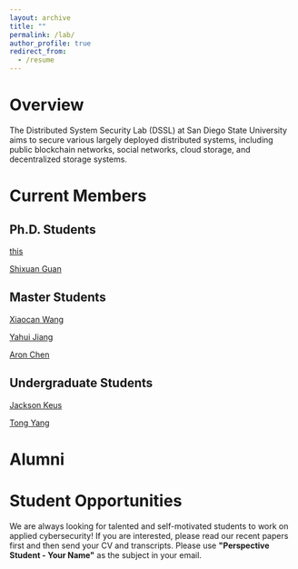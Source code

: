 ```yaml
---
layout: archive
title: ""
permalink: /lab/
author_profile: true
redirect_from:
  - /resume
---
```


Overview
======

The Distributed System Security Lab (DSSL) at San Diego State University aims to secure various largely deployed distributed systems, including public blockchain networks, social networks, cloud storage, and decentralized storage systems.

Current Members
======
<h2>Ph.D. Students</h2>
<span style="text-decoration:underline">this</span>
<p><td align="center"><a href="https://www.linkedin.com/in/sxguan">Shixuan Guan</a>&nbsp;&nbsp;&nbsp;&nbsp;&nbsp;&nbsp;</td></p>

<h2>Master Students</h2>
<p><td align="center"><a href="https://www.linkedin.com/in/">Xiaocan Wang</a>&nbsp;&nbsp;&nbsp;&nbsp;&nbsp;&nbsp;</td></p>
<p><td align="center"><a href="https://www.linkedin.com/in/">Yahui Jiang</a>&nbsp;&nbsp;&nbsp;&nbsp;&nbsp;&nbsp;</td></p>
<p><td align="center"><a href="https://www.linkedin.com/in/">Aron Chen</a>&nbsp;&nbsp;&nbsp;&nbsp;&nbsp;&nbsp;</td></p>

<h2>Undergraduate Students</h2>
<p><td align="center"><a href="https://www.linkedin.com/in/">Jackson Keus</a>&nbsp;&nbsp;&nbsp;&nbsp;&nbsp;&nbsp;</td></p>
<p><td align="center"><a href="https://www.linkedin.com/in/">Tong Yang</a>&nbsp;&nbsp;&nbsp;&nbsp;&nbsp;&nbsp;</td></p>


<!--
<table>
<tr>
<td><img src="../images/shixuan.jpg" alt="SC" width="250px" height="250px">&nbsp;&nbsp;&nbsp;&nbsp;&nbsp;&nbsp;</td>
<td><img src="../images/nishee.jpg" alt="SC" width="250px" height="250px">&nbsp;&nbsp;&nbsp;&nbsp;&nbsp;&nbsp;</td>
<td><img src="../images/darren.jpg" alt="SC" width="220px" height="250px">&nbsp;&nbsp;&nbsp;&nbsp;&nbsp;&nbsp;</td>
<td><img src="../images/danyal.jpg" alt="SC" width="160px" height="250px">&nbsp;&nbsp;&nbsp;&nbsp;&nbsp;&nbsp;</td>
</tr>
  <tr>
<td align="center"><a href="https://www.linkedin.com/in/sxguan">Shixuan Guan</a>&nbsp;&nbsp;&nbsp;&nbsp;&nbsp;&nbsp;</td>
<td align="center"><a href="https://www.linkedin.com/in/nisheeagrawal">Nishee Agrawal</a>&nbsp;&nbsp;&nbsp;&nbsp;&nbsp;&nbsp;</td>
<td align="center"><a href="https://www.linkedin.com/in/darren-the-lee">Darren Lee</a>&nbsp;&nbsp;&nbsp;&nbsp;&nbsp;&nbsp;</td>
<td align="center"><a href="https://likai1993.github.io/lab/">Danyal Zina</a>&nbsp;&nbsp;&nbsp;&nbsp;&nbsp;&nbsp;</td>
    </tr>
</table>
-->

Alumni
======
<!--
<p><table class="imgtable"><tbody><tr></p>
<p><td><img src="../images/nishee.jpg" alt="SC" width="200px" height="200px">&nbsp;&nbsp;&nbsp;&nbsp;&nbsp;&nbsp;</a></td></p>
<p><td><img src="../images/darren.jpg" alt="SC" width="180px" height="200px">&nbsp;&nbsp;&nbsp;&nbsp;&nbsp;&nbsp;</td></p>
<p><td><img src="../images/danyal.jpg" alt="SC" width="130px" height="200px">&nbsp;&nbsp;&nbsp;&nbsp;&nbsp;&nbsp;</a></td></p>
<p></tr><tr></p>
<p><td align="center"><a href="https://www.linkedin.com/in/nisheeagrawal">Nishee Agrawal</a>&nbsp;&nbsp;&nbsp;&nbsp;&nbsp;&nbsp;</td></p>
<p><td align="center"><a href="https://www.linkedin.com/in/darren-the-lee">Darren Lee</a>&nbsp;&nbsp;&nbsp;&nbsp;&nbsp;&nbsp;</td></p>
<p><td align="center"><a href="">Danyal Zina</a>&nbsp;&nbsp;&nbsp;&nbsp;&nbsp;&nbsp;</td></p>
<p></tr></tbody></table></p>
-->


Student Opportunities
======
We are always looking for talented and self-motivated students to work on applied cybersecurity! If you are interested, please read our recent papers first and then send your CV and transcripts. Please use **"Perspective Student - Your Name"** as the subject in your email.

<!--
<h2>Master Students</h2>
<p><table class="imgtable"><tbody><tr></p>
<p><td><img src="../images/shixuan.jpg" alt="SC" width="200px" height="200px">&nbsp;&nbsp;&nbsp;&nbsp;&nbsp;&nbsp;</td></p>
<p><td><img src="../images/nishee.jpg" alt="SC" width="200px" height="200px">&nbsp;&nbsp;&nbsp;&nbsp;&nbsp;&nbsp;</a></td></p>
<p></tr><tr></p>
<p><td align="center"><a href="https://www.linkedin.com/in/sxguan">Shixuan Guan</a>&nbsp;&nbsp;&nbsp;&nbsp;&nbsp;&nbsp;</td></p>
<p><td align="center"><a href="https://www.linkedin.com/in/nisheeagrawal">Nishee Agrawal</a>&nbsp;&nbsp;&nbsp;&nbsp;&nbsp;&nbsp;</td></p>
<p></tr></tbody></table></p>
<h2>Undergraduate Students</h2>
<p><table class="imgtable"><tbody><tr></p>
<p><td><img src="../images/darren.jpg" alt="SC" width="180px" height="200px">&nbsp;&nbsp;&nbsp;&nbsp;&nbsp;&nbsp;</td></p>
<p><td><img src="../images/danyal.jpg" alt="SC" width="130px" height="200px">&nbsp;&nbsp;&nbsp;&nbsp;&nbsp;&nbsp;</a></td></p>
<p></tr><tr></p>
<p><td align="center"><a href="https://www.linkedin.com/in/darren-the-lee">Darren Lee</a>&nbsp;&nbsp;&nbsp;&nbsp;&nbsp;&nbsp;</td></p>
<p><td align="center"><a href="">Danyal Zina</a>&nbsp;&nbsp;&nbsp;&nbsp;&nbsp;&nbsp;</td></p>
<p></tr></tbody></table></p>
-->

<!-- <img style="float: left;" src="../images/shixuan.jpg"  width="200" height="200" title="Shixuan Guan"> -->
<!--
**Shixuan Guan**: ![Shixuan Guan](../images/shixuan.jpg){:height="200px" width="200px"}
**Darren Lee**: ![Darren Lee](../images/darren.jpg){:height="200px" width="200px"}
**Danyal Zina**: ![Danyal Zina](../images/danyal.jpg){:height="100px" width="200px"}
-->


<!-- Darren is an undergraduate student in the CS department. His research interests lie in blockchain network DoS security. -->

<!--
<h3>Shixuan Guan</h3>
<figure class="figure">
  <img src="../images/shixuan.jpg" alt="Shixuan"  width="100" height="100">
  <figcaption class="figcaption">Shixuan Guan is a master's student in the CS department. His research interests include cryptocurrency scam detection and cross-chain security. </figcaption>
</figure>
<figure>
  <img src="../images/shixuan.jpg" alt="Shixuan Guan" width="200" height="200" />
  <figcaption>Shixuan is a master's student in the CS department. His research interests include cryptocurrency scam detection and cross-chain security.</figcaption>
</figure>
<h3>Danyal Zina</h3>
<figure class="figure">
  <img src="../images/danyal.jpg" alt=""  width="50" height="100">
  <figcaption class="figcaption">Danyal is an undergraduate student in the CS department. His research interests lie in cryptocurrency scam detection. </figcaption>
</figure>
-->
